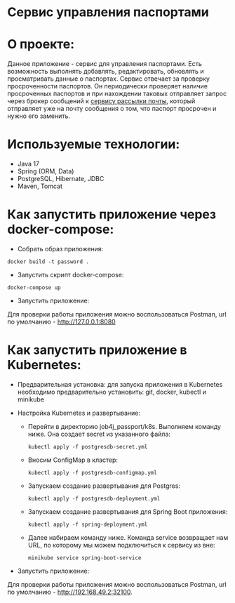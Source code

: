 Сервис управления паспортами
=========================================

**О проекте:**
==
Данное приложение - сервис для управления паспортами.
Есть возможность выполнять добавлять, редактировать, обновлять и просматривать данные о паспортах.
Сервис отвечает за проверку просроченности паспортов.
Он периодически проверяет наличие просроченных паспортов и при нахождении таковых
отправляет запрос через брокер сообщений к [сервису рассылки почты](https://github.com/ilyapavlovru/job4j_passport_email_service),
который отправляет уже на почту сообщения о том, что паспорт просрочен и нужно его заменить.

**Используемые технологии:**
==
- Java 17
- Spring (ORM, Data)
- PostgreSQL, Hibernate, JDBC
- Maven, Tomcat

**Как запустить приложение через docker-compose:**
==
- Собрать образ приложения:
```
docker build -t password .
```

- Запустить скрипт docker-compose:
```
docker-compose up
```

- Запустить приложение:

Для проверки работы приложения можно воспользоваться Postman, url по умолчанию - http://127.0.0.1:8080

**Как запустить приложение в Kubernetes:**
==

- Предварительная установка:
  для запуска приложения в Kubernetes необходимо предварительно установить: git, docker, kubectl и minikube

- Настройка Kubernetes и развертывание:
    + Перейти в директорию job4j_passport/k8s. Выполняем команду ниже. Она создает secret из указанного файла:
      ```
      kubectl apply -f postgresdb-secret.yml
      ```
    + Вносим ConfigMap в кластер:
      ```
      kubectl apply -f postgresdb-configmap.yml
      ```
    + Запускаем создание развертывания для Postgres:
      ```
      kubectl apply -f postgresdb-deployment.yml
      ```
    + Запускаем создание развертывания для Spring Boot приложения:
      ```
      kubectl apply -f spring-deployment.yml
      ```
    + Далее набираем команду ниже. Команда service возвращает нам URL, по которому мы можем подключиться к сервису из вне:
      ```
      minikube service spring-boot-service
      ```

- Запустить приложение:

Для проверки работы приложения можно воспользоваться Postman, url по умолчанию - http://192.168.49.2:32100.
